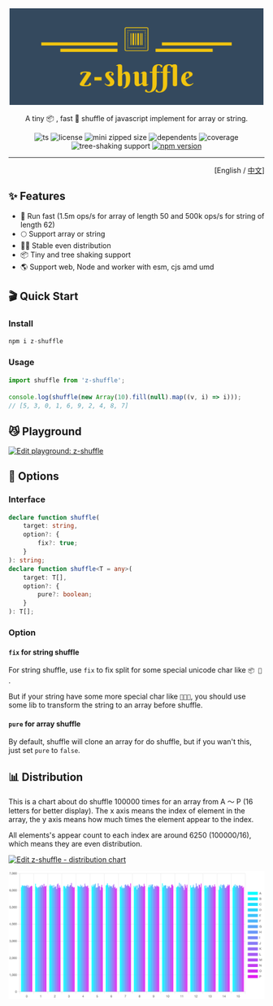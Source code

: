 <div align='center'>

<img src='./logo.png' width='500px'/>

A tiny 📦 , fast 🚀 shuffle of javascript implement for array or string.

![ts](https://badgen.net/badge/-/TypeScript/blue?icon=typescript&label)
![license](https://badgen.net/github/license/ZxBing0066/zlib)
![mini zipped size](https://img.shields.io/bundlephobia/minzip/z-shuffle)
![dependents](https://badgen.net/npm/dependents/z-shuffle) ![coverage](https://badgen.net/badge/coverage/100%25/green)
![tree-shaking support](https://badgen.net/bundlephobia/tree-shaking/z-shuffle)
[![npm version](https://badgen.net/npm/v/z-shuffle)](https://www.npmjs.com/package/z-shuffle)

</div>

<hr/>

<div align='right'>

[English / [中文](README.zh-cn.md)]

</div>

## ✨ Features

-   🚀 Run fast (1.5m ops/s for array of length 50 and 500k ops/s for string of length 62)
-   🌕 Support array or string
-   🕺🏻 Stable even distribution
-   📦 Tiny and tree shaking support
-   🌎 Support web, Node and worker with esm, cjs amd umd

## 🎬 Quick Start

### Install

```js
npm i z-shuffle
```

### Usage

```ts
import shuffle from 'z-shuffle';

console.log(shuffle(new Array(10).fill(null).map((v, i) => i)));
// [5, 3, 0, 1, 6, 9, 2, 4, 8, 7]
```

## 😼 Playground

[![Edit playground: z-shuffle](https://codesandbox.io/static/img/play-codesandbox.svg)](https://codesandbox.io/s/playground-z-shuffle-kitsk?fontsize=14&hidenavigation=1&theme=dark)

## 🎨 Options

### Interface

```ts
declare function shuffle(
    target: string,
    option?: {
        fix?: true;
    }
): string;
declare function shuffle<T = any>(
    target: T[],
    option?: {
        pure?: boolean;
    }
): T[];
```

### Option

#### `fix` for string shuffle

For string shuffle, use `fix` to fix split for some special unicode char like `📦 🚀 `.

But if your string have some more special char like `👩🏾‍🔧`, you should use some lib to transform the string to an array
before shuffle.

#### `pure` for array shuffle

By default, shuffle will clone an array for do shuffle, but if you wan't this, just set `pure` to `false`.

## 📊 Distribution

This is a chart about do shuffle 100000 times for an array from A ～ P (16 letters for better display). The x axis means
the index of element in the array, the y axis means how much times the element appear to the index.

All elements's appear count to each index are around 6250 (100000/16), which means they are even distribution.

[![Edit z-shuffle - distribution chart](https://codesandbox.io/static/img/play-codesandbox.svg)](https://codesandbox.io/s/z-shuffle-distribution-chart-2j33q?fontsize=14&hidenavigation=1&theme=dark)

![distribution-chart](./shuffle-distribution-chart.png)
